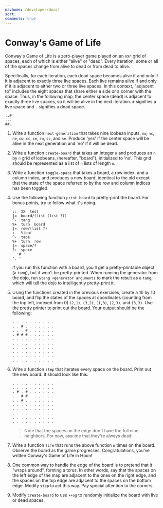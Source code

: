```yaml
---
navhome: /developer/docs/
sort: 
comments: true
---
```


#  Conway's Game of Life

Conway's Game of Life is a zero-player game played on an `n`x`n`
grid of spaces, each of which is either "alive" or "dead".  Every
iteration, some or all of the spaces change from alive to dead or
from dead to alive.

Specifically, for each iteration, each dead space becomes alive
if and only if it is adjacent to exactly three live spaces.  Each
live remains alive if and only if it is adjacent to either two or
three live spaces.  In this context, "adjacent to" includes the
eight spaces that share either a side or a corner with the space.
Thus, in the following map, the center space (dead) is adjacent
to exactly three live spaces, so it will be alive in the next
iteration.  `#` signifies a live space and `.` signifies a dead
space.

    ..#
    ...
    ##.


1.  Write a function `next-generation` that takes nine loobean
    inputs, `nw`, `nc`, `ne`, `cw`, `cc`, `ce`, `sw`, `sc`, and
    `se`.  Produce 'yes' if the center space will be alive in the
    next generation and 'no' if it will be dead.

1.  Write a function `create-board` that takes an integer `n` and
    produces an `n` by `n` grid of loobeans, (hereafter,
    "board"), initialized to 'no'.  This grid should be
    represented as a list of `n` lists of length `n`.

1.  Write a function `toggle-space` that takes a board, a row
    index, and a column index, and produces a new board,
    identical to the old except that the state of the space
    referred to by the row and column indices has been toggled.

1.  Use the following function `print-board` to pretty-print the
    board.  For bonus points, try to follow what it's doing.

    ```
    ::  XX  test
    |=  board/(list (list ?))
    ^-  tang
    %+  turn  board
    |=  row/(list ?)
    :-  %leaf
    ^-  tape
    %+  turn  row
    |=  space/?
    ?:  space
      '# '
    '. '
    ```

    If you run this function with a board, you'll get a
    pretty-printable object (a `tang`), but it won't be
    pretty-printed.  When running the generator from the dojo,
    run `&tang +generator arguments` to mark the result as a
    `tang`, which will tell the dojo to intelligently
    pretty-print it.

1.  Using the functions created in the previous exercises, create
    a 10 by 10 board, and flip the states of the spaces at
    coordinates (counting from the top left, indexed from 0)
    `(2,1)`, `(3,2)`, `(1,3)`, `(2,3)`, and `(3,3)`.  Use the
    pretty printer to print out the board.  Your output should be
    the following:

    ```
    . . . . . . . . . .
    . . # . . . . . . .
    . . . # . . . . . .
    . # # # . . . . . .
    . . . . . . . . . .
    . . . . . . . . . .
    . . . . . . . . . .
    . . . . . . . . . .
    . . . . . . . . . .
    . . . . . . . . . .
    ```

1.  Write a function `step` that iterates every space on the
    board.  Print out the new board.  It should look like this:

    ```
    . . . . . . . . . .
    . . . . . . . . . .
    . # . # . . . . . .
    . . # # . . . . . .
    . . # . . . . . . .
    . . . . . . . . . .
    . . . . . . . . . .
    . . . . . . . . . .
    . . . . . . . . . .
    . . . . . . . . . .
    ```

    >  Note that the spaces on the edge don't have the full nine
    >  neighbors.  For now, assume that they're always dead.

1.  Write a function `life` that runs the above function `n`
    times on the board.  Observe the board as the game
    progresses.  Congratulations, you've written Conway's Game of
    Life in Hoon!

1.  One common way to handle the edge of the board is to pretend
    that it "wraps around", forming a torus.  In other words, say
    that the spaces on the left edge of the map are adjacent to
    the ones on the right edge, and the spaces on the top edge
    are adjacent to the spaces on the bottom edge.  Modify `step`
    to act this way.  Pay special attention to the corners.

1.  Modify `create-board` to use `++og` to randomly initialize
    the board with live or dead spaces.

